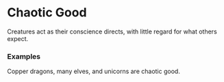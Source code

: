 # Chaotic Good

Creatures act as their conscience directs, with little regard for what others expect. 

### Examples
Copper dragons, many elves, and unicorns are chaotic good.